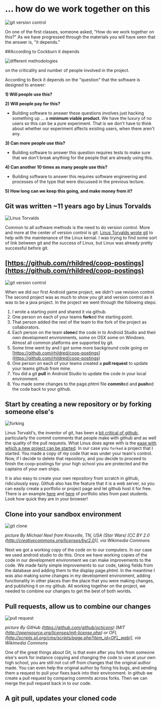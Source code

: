 # ... how do we work together on this

![git version control](https://rhildred.github.io/courses/MB215/github.svg "git version control")

On one of the first classes, someone asked, "How do we work together on this?" As we have progressed through the materials you will have seen that the answer is, "it depends." 

##According to Cockburn it depends

![different methodologies](http://alistair.cockburn.us/get/2357 "different methodologies")

on the criticality and number of people involved in the project.

According to Beck it depends on the "question" that the software is designed to answer:

**1) Will people use this?**

**2) Will people pay for this?**

* Building software to answer these questions involves just hacking something up ... a **minimum viable product**. We have the luxury of no users so this can be a pure experiment. That is we don't have to think about whether our experiment affects existing users, when there aren't any.

**3) Can more people use this?**

* Building software to answer this question requires tests to make sure that we don't break anything for the people that are already using this.

**4) Can another 10 times as many people use this?**

* Building software to answer this requires software engineering and processes of the type that were discussed in the previous lecture.

**5) How long can we keep this going, and make money from it?**

## Git was written ~11 years ago by Linus Torvalds

![Linus Torvalds](https://www.linux.com/sites/lcom/files/joomla/images/stories/714/Linus-Torvalds-LinuxCon-Europe-2014.jpg "Linus Torvalds")

Common to all software methods is the need to do version control. More and more at the center of version control is git. [Linus Torvalds wrote git](https://www.linux.com/news/featured-blogs/185-jennifer-cloer/821541-10-years-of-git-an-interview-with-git-creator-linus-torvalds) to help with the maintenance of the Linux kernal. I was trying to find some sort of link between git and the success of Linux, but Linux was already pretty successful before git.

## [https://github.com/rhildred/coop-postings](https://github.com/rhildred/coop-postings)

![git version control](https://rhildred.github.io/courses/MB215/github.svg "git version control")

When we did our first Android game project, we didn't use revision control. The second project was as much to show you git and version control as it was to be a java project. In the project we went through the following steps:

1. I wrote a starting point and shared it via github.
1. One person on each of your teams **fork**ed the starting point.
1. That person added the rest of the team to the fork of the project as collaborators.
1. Each person on the team **clone**d the code in to Android Studio and their own development environments, some on OSX some on Windows. Almost all common platforms are supported by git.
1. Some time went by and I got some more background code going on [https://github.com/rhildred/coop-postings](https://github.com/rhildred/coop-postings)
1. One person on each of your teams created a **pull request** to update your teams github from mine.
1. You did a git **pull** in Android Studio to update the code in your local environment.
1. You made some changes to the page.phtml file **commit**ed and **push**ed the code back to your github.

## Start by creating a new repository or by forking someone else's

![forking](https://amscotti.github.io/advanced-github-workshop/images/pull_2.png "forking a repository")

Linus Torvald's, the inventor of git, has been a [bit critical of github](https://github.com/torvalds/linux/pull/17#issuecomment-5654674), particularly the commit comments that people make with github and as well the quality of the pull requests. What Linus does agree with is the [ease with which a new project can be started](https://www.linux.com/news/featured-blogs/185-jennifer-cloer/821541-10-years-of-git-an-interview-with-git-creator-linus-torvalds). In our case you `forked` a project that I started. You made a copy of my code that was under your team's control. Now, if I decide to delete that repository, and you decide to proceed to finish the coop-postings for your high school you are protected and the captains of your own ships.

It is also easy to create your own repository from scratch in github, ridiculously easy. Github also has the feature that it is a web server, so you can easily create a portfolio or project page and let github host it for free. There is an example [here](https://pku7.github.io/) and [here](https://babcockwebsolutions.com/) of portfolio sites from past students. Look how quick they are in your browser!

## Clone into your sandbox environment

![git clone](https://upload.wikimedia.org/wikipedia/commons/thumb/b/bc/Clone_troopers_march.jpg/1024px-Clone_troopers_march.jpg "git clone")

*picture By Michael Neel from Knoxville, TN, USA (Star Wars) [CC BY 2.0 (http://creativecommons.org/licenses/by/2.0)], via Wikimedia Commons*

Next we got a working copy of the code on to our computers. In our case we used android studio to do this. Once we have working copies of the code in our development environment we can make improvements to the code. We made fairly simple improvements to our code, taking fields from the database and adding them to the display page.phtml. In the meantime I was also making some changes in my development environment, adding functionality in other places than the place that you were making changes, and publishing it on my github. All working together on the project, we needed to combine our changes to get the best of both worlds.

## Pull requests, allow us to combine our changes

![pull request](https://upload.wikimedia.org/wikipedia/commons/8/87/Octicons-git-pull-request.svg "pull request")

*picture By GitHub (https://github.com/github/octicons) [MIT (http://opensource.org/licenses/mit-license.php) or OFL (http://scripts.sil.org/cms/scripts/page.php?item_id=OFL_web)], via Wikimedia Commons*

One of the great things about Git, is that even after you fork from someone else's work for instance copying and changing the code to use at your own high school, you are still not cut off from changes that the original author made. You can even help the original author by fixing his bugs, and sending them a request to pull your fixes back into their environment. In github we create a pull request by comparing commits across forks. Then we can merge the pull request back in to our code.

## A git pull, updates your cloned code

